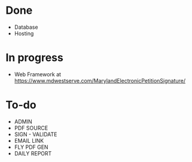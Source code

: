 # Done
* Database
* Hosting

# In progress
* Web Framework at https://www.mdwestserve.com/MarylandElectronicPetitionSignature/

# To-do
* ADMIN 
* PDF SOURCE 
* SIGN - VALIDATE 
* EMAIL LINK 
* FLY PDF GEN 
* DAILY REPORT
